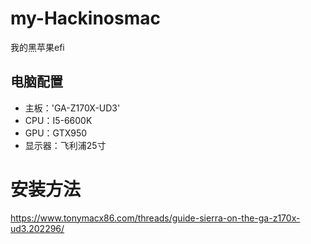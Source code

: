 # my-Hackinosmac
我的黑苹果efi
## 电脑配置
- 主板：'GA-Z170X-UD3'
- CPU：I5-6600K
- GPU：GTX950
- 显示器：飞利浦25寸
# 安装方法
https://www.tonymacx86.com/threads/guide-sierra-on-the-ga-z170x-ud3.202296/
